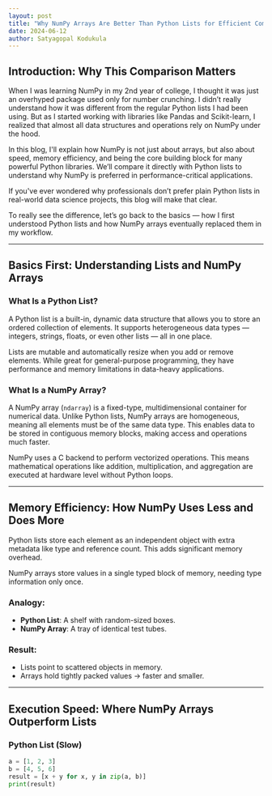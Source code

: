 ```yaml
---
layout: post
title: "Why NumPy Arrays Are Better Than Python Lists for Efficient Computation"
date: 2024-06-12
author: Satyagopal Kodukula
---
```


## Introduction: Why This Comparison Matters

When I was learning NumPy in my 2nd year of college, I thought it was just an overhyped package used only for number crunching. I didn’t really understand how it was different from the regular Python lists I had been using. But as I started working with libraries like Pandas and Scikit-learn, I realized that almost all data structures and operations rely on NumPy under the hood.

In this blog, I'll explain how NumPy is not just about arrays, but also about speed, memory efficiency, and being the core building block for many powerful Python libraries. We’ll compare it directly with Python lists to understand why NumPy is preferred in performance-critical applications.

If you've ever wondered why professionals don’t prefer plain Python lists in real-world data science projects, this blog will make that clear.

To really see the difference, let’s go back to the basics — how I first understood Python lists and how NumPy arrays eventually replaced them in my workflow.

---

## Basics First: Understanding Lists and NumPy Arrays

### What Is a Python List?

A Python list is a built-in, dynamic data structure that allows you to store an ordered collection of elements. It supports heterogeneous data types — integers, strings, floats, or even other lists — all in one place.

Lists are mutable and automatically resize when you add or remove elements. While great for general-purpose programming, they have performance and memory limitations in data-heavy applications.

### What Is a NumPy Array?

A NumPy array (`ndarray`) is a fixed-type, multidimensional container for numerical data. Unlike Python lists, NumPy arrays are homogeneous, meaning all elements must be of the same data type. This enables data to be stored in contiguous memory blocks, making access and operations much faster.

NumPy uses a C backend to perform vectorized operations. This means mathematical operations like addition, multiplication, and aggregation are executed at hardware level without Python loops.

---

## Memory Efficiency: How NumPy Uses Less and Does More

Python lists store each element as an independent object with extra metadata like type and reference count. This adds significant memory overhead.

NumPy arrays store values in a single typed block of memory, needing type information only once.

### Analogy:

- **Python List**: A shelf with random-sized boxes.
- **NumPy Array**: A tray of identical test tubes.

### Result:

- Lists point to scattered objects in memory.
- Arrays hold tightly packed values → faster and smaller.

---

## Execution Speed: Where NumPy Arrays Outperform Lists

### Python List (Slow)

```python
a = [1, 2, 3]
b = [4, 5, 6]
result = [x + y for x, y in zip(a, b)]
print(result)
